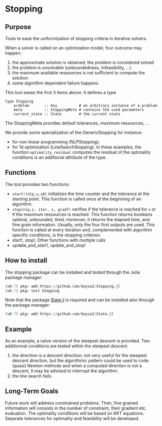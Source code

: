 # Stopping

## Purpose

Tools to ease the uniformization of stopping criteria in iterative solvers.

When a solver is called on an optimization model, four outcome may happen:

1. the approximate solution is obtained, the problem is considered solved
2. the problem is unsolvable (unboundedness, infeasibility, ...)
3. the maximum available ressources is not sufficient to compute the solution
4. some algorithm dependent failure happens

This tool eases the first 3 items above. It defines a type

    type Stopping
        problem       :: Any          # an arbitrary instance of a problem
        meta          :: StoppingMeta # contains the used parameters
        current_state :: State        # the current state

The StoppingMeta provides default tolerances, maximum ressources, ...  

We provide some specialization of the GenericStopping for instance:
  * for non-linear programming (NLPStopping);
  * for 1d optimization (LineSearchStopping). 
In these examples, the function `optimality_residual` computes the residual of the optimality conditions is an additional attribute of the type.

## Functions

The tool provides two functions:
* `start!(nlp,s,x0)` initializes the time counter and the tolerance at the starting point. This function is called once at the beginning of an algorithm.
* `stop(nlp,s, iter, x, gradf)` verifies if the tolerance is reached for `x` or if the maximum ressources is reached. This function returns booleans optimal, unbounded, tired; moreover, it returns the elapsed time, and fine grain information. Usually, only the four first outputs are used. This function is called at every iteration and, complemented with algorithm specific conditions, is the stopping criterion.
* start!, stop!, 
Other functions with multiple calls
* update_and_start!, update_and_stop!

## How to install

The stopping package can be installed and tested through the Julia package manager:

```julia
(v0.7) pkg> add https://github.com/Goysa2/Stopping.jl
(v0.7) pkg> test Stopping
```
Note that the package [State.jl](https://github.com/Goysa2/State.jl) is required and can be installed also through the package manager:
```julia
(v0.7) pkg> add https://github.com/Goysa2/State.jl
```
## Example

As an example, a naïve version of the steepest descent is provided. Two additionnal conditions are tested within the steepest descent:

1. the direction is a descent direction; not very useful for the steepest descent direction, but the algorithmic pattern could be used to code (quasi) Newton methods and when a computed direction is not a descent, it may be advised to interrupt the algorithm.
2. the line search fails.

## Long-Term Goals

Future work will address constrained problems. Then, fine grained information will consists in the number of constraint, their gradient etc. evaluation. The optimality conditions will be based on KKT equations. Separate tolerances for optimality and feasibility will be developed.
